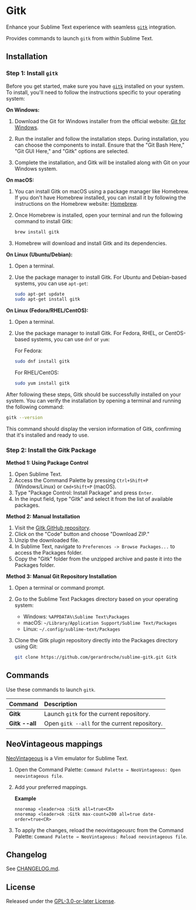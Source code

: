 # Gitk

Enhance your Sublime Text experience with seamless [`gitk`](https://git-scm.com/docs/gitk/) integration.

Provides commands to launch `gitk` from within Sublime Text.

## Installation

### Step 1: Install `gitk`

Before you get started, make sure you have [`gitk`](https://git-scm.com/docs/gitk/) installed on your system. To install, you'll need to follow the instructions specific to your operating system:

**On Windows:**

1. Download the Git for Windows installer from the official website: [Git for Windows](https://gitforwindows.org/).

2. Run the installer and follow the installation steps. During installation, you can choose the components to install. Ensure that the "Git Bash Here," "Git GUI Here," and "Gitk" options are selected.

3. Complete the installation, and Gitk will be installed along with Git on your Windows system.

**On macOS:**

1. You can install Gitk on macOS using a package manager like Homebrew. If you don't have Homebrew installed, you can install it by following the instructions on the Homebrew website: [Homebrew](https://brew.sh/).

2. Once Homebrew is installed, open your terminal and run the following command to install Gitk:

   ```bash
   brew install gitk
   ```

3. Homebrew will download and install Gitk and its dependencies.

**On Linux (Ubuntu/Debian):**

1. Open a terminal.

2. Use the package manager to install Gitk. For Ubuntu and Debian-based systems, you can use `apt-get`:

   ```bash
   sudo apt-get update
   sudo apt-get install gitk
   ```

**On Linux (Fedora/RHEL/CentOS):**

1. Open a terminal.

2. Use the package manager to install Gitk. For Fedora, RHEL, or CentOS-based systems, you can use `dnf` or `yum`:

   For Fedora:

   ```bash
   sudo dnf install gitk
   ```

   For RHEL/CentOS:

   ```bash
   sudo yum install gitk
   ```

After following these steps, Gitk should be successfully installed on your system. You can verify the installation by opening a terminal and running the following command:

```bash
gitk --version
```

This command should display the version information of Gitk, confirming that it's installed and ready to use.

### Step 2: Install the Gitk Package

**Method 1: Using Package Control**

1. Open Sublime Text.
2. Access the Command Palette by pressing `Ctrl+Shift+P` (Windows/Linux) or `Cmd+Shift+P` (macOS).
3. Type "Package Control: Install Package" and press `Enter`.
4. In the input field, type "Gitk" and select it from the list of available packages.

**Method 2: Manual Installation**

1. Visit the [Gitk GitHub repository](https://github.com/gerardroche/sublime-gitk).
2. Click on the "Code" button and choose "Download ZIP."
3. Unzip the downloaded file.
4. In Sublime Text, navigate to `Preferences -> Browse Packages...` to access the Packages folder.
5. Copy the "Gitk" folder from the unzipped archive and paste it into the Packages folder.

**Method 3: Manual Git Repository Installation**

1. Open a terminal or command prompt.
2. Go to the Sublime Text Packages directory based on your operating system:
   - Windows: `%APPDATA%\Sublime Text\Packages`
   - macOS: `~/Library/Application Support/Sublime Text/Packages`
   - Linux: `~/.config/sublime-text/Packages`
3. Clone the Gitk plugin repository directly into the Packages directory using Git:

   ```bash
   git clone https://github.com/gerardroche/sublime-gitk.git Gitk
   ```

## Commands

Use these commands to launch `gitk`.

Command                     | Description
:---------------------------| :----------
**Gitk**                    | Launch `gitk` for the current repository.
**Gitk&nbsp;--all**         | Open `gitk --all` for the current repository.

## NeoVintageous mappings

[NeoVintageous](https://github.com/NeoVintageous/NeoVintageous) is a Vim emulator for Sublime Text.

1. Open the Command Palette: `Command Palette → NeoVintageous: Open neovintageous file`.

2. Add your preferred mappings.

   **Example**

   ```vim
   nnoremap <leader>oa :Gitk all=true<CR>
   nnoremap <leader>ok :Gitk max-count=200 all=true date-order=true<CR>
   ```

3. To apply the changes, reload the neovintageousrc from the Command Palette: `Command Palette → NeoVintageous: Reload neovintageous file`.

## Changelog

See [CHANGELOG.md](CHANGELOG.md).

## License

Released under the [GPL-3.0-or-later License](LICENSE).
